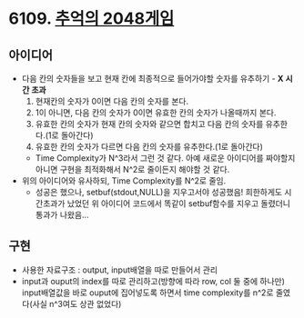 # 6109. [추억의 2048게임](https://www.swexpertacademy.com/main/code/problem/problemDetail.do?contestProbId=AWbrg9uabZsDFAWQ&categoryId=AWbrg9uabZsDFAWQ&categoryType=CODE)

## 아이디어  
* 다음 칸의 숫자들을 보고 현재 칸에 최종적으로 들어가야할 숫자를 유추하기 - **X 시간 초과**  
  1. 현재칸의 숫자가 0이면 다음 칸의 숫자를 본다.  
  2. 1이 아니면, 다음 칸의 숫자가 0이면 유효한 칸의 숫자가 나올때까지 본다.  
  3. 유효한 칸의 숫자가 현재 칸의 숫자와 같으면 합치고 다음 칸의 숫자를 유추한다.(1로 돌아간다)  
  4. 유효한 칸의 숫자가 다르면 다음 칸의 숫자를 유추한다.(1로 돌아간다)  
  * Time Complexity가 N^3라서 그런 것 같다. 아예 새로운 아이디어를 짜야할지 아니면 구현을 최적화해서 N^2로 줄이든지 해야할 것 같다.  
* 위의 아이디어와 유사하되, Time Complexity를 N^2로 줄임.  
  * 성공은 했으나, setbuf(stdout,NULL)을 지우고서야 성공했음! 희한하게도 시간초과가 났었던 위 아이디어 코드에서 똑같이 setbuf함수를 지우고 돌렸더니 통과가 나왔음...  
    
## 구현  
* 사용한 자료구조 : output, input배열을 따로 만들어서 관리  
* input과 ouput의 index를 따로 관리하고(방향에 따라 row, col 둘 중에 하나만) input배열값을 바로 ouput에 집어넣도록 하면서 time complexity를 n^2로 줄였다(사실 n^3여도 상관 없었다)
